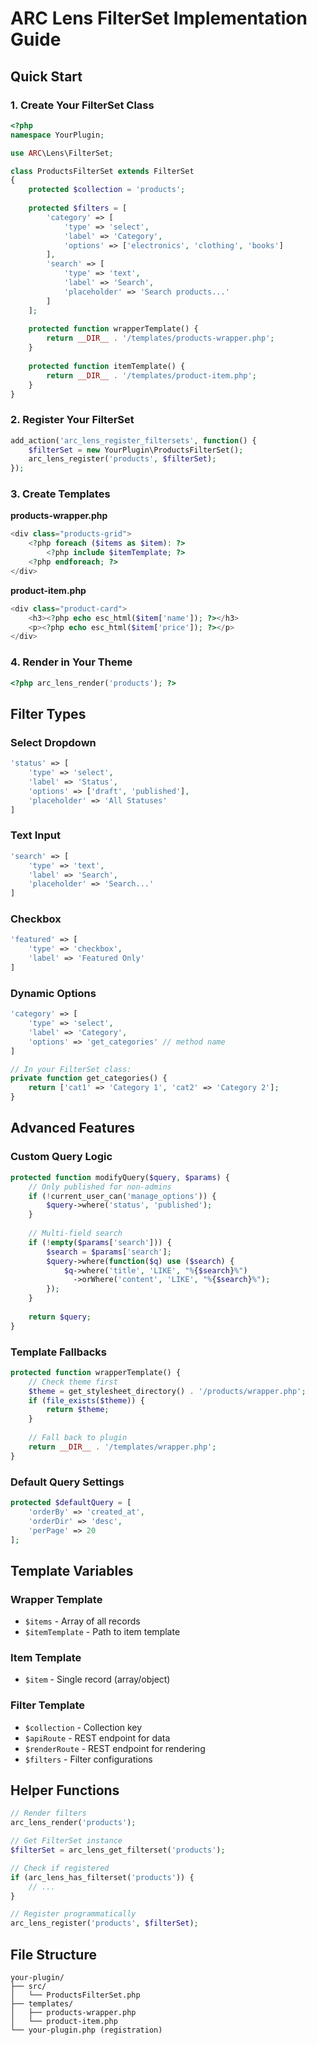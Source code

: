 # ARC Lens FilterSet Implementation Guide

## Quick Start

### 1. Create Your FilterSet Class

```php
<?php
namespace YourPlugin;

use ARC\Lens\FilterSet;

class ProductsFilterSet extends FilterSet
{
    protected $collection = 'products';
    
    protected $filters = [
        'category' => [
            'type' => 'select',
            'label' => 'Category',
            'options' => ['electronics', 'clothing', 'books']
        ],
        'search' => [
            'type' => 'text',
            'label' => 'Search',
            'placeholder' => 'Search products...'
        ]
    ];
    
    protected function wrapperTemplate() {
        return __DIR__ . '/templates/products-wrapper.php';
    }
    
    protected function itemTemplate() {
        return __DIR__ . '/templates/product-item.php';
    }
}
```

### 2. Register Your FilterSet

```php
add_action('arc_lens_register_filtersets', function() {
    $filterSet = new YourPlugin\ProductsFilterSet();
    arc_lens_register('products', $filterSet);
});
```

### 3. Create Templates

**products-wrapper.php**
```php
<div class="products-grid">
    <?php foreach ($items as $item): ?>
        <?php include $itemTemplate; ?>
    <?php endforeach; ?>
</div>
```

**product-item.php**
```php
<div class="product-card">
    <h3><?php echo esc_html($item['name']); ?></h3>
    <p><?php echo esc_html($item['price']); ?></p>
</div>
```

### 4. Render in Your Theme

```php
<?php arc_lens_render('products'); ?>
```

## Filter Types

### Select Dropdown
```php
'status' => [
    'type' => 'select',
    'label' => 'Status',
    'options' => ['draft', 'published'],
    'placeholder' => 'All Statuses'
]
```

### Text Input
```php
'search' => [
    'type' => 'text',
    'label' => 'Search',
    'placeholder' => 'Search...'
]
```

### Checkbox
```php
'featured' => [
    'type' => 'checkbox',
    'label' => 'Featured Only'
]
```

### Dynamic Options
```php
'category' => [
    'type' => 'select',
    'label' => 'Category',
    'options' => 'get_categories' // method name
]

// In your FilterSet class:
private function get_categories() {
    return ['cat1' => 'Category 1', 'cat2' => 'Category 2'];
}
```

## Advanced Features

### Custom Query Logic
```php
protected function modifyQuery($query, $params) {
    // Only published for non-admins
    if (!current_user_can('manage_options')) {
        $query->where('status', 'published');
    }
    
    // Multi-field search
    if (!empty($params['search'])) {
        $search = $params['search'];
        $query->where(function($q) use ($search) {
            $q->where('title', 'LIKE', "%{$search}%")
              ->orWhere('content', 'LIKE', "%{$search}%");
        });
    }
    
    return $query;
}
```

### Template Fallbacks
```php
protected function wrapperTemplate() {
    // Check theme first
    $theme = get_stylesheet_directory() . '/products/wrapper.php';
    if (file_exists($theme)) {
        return $theme;
    }
    
    // Fall back to plugin
    return __DIR__ . '/templates/wrapper.php';
}
```

### Default Query Settings
```php
protected $defaultQuery = [
    'orderBy' => 'created_at',
    'orderDir' => 'desc',
    'perPage' => 20
];
```

## Template Variables

### Wrapper Template
- `$items` - Array of all records
- `$itemTemplate` - Path to item template

### Item Template
- `$item` - Single record (array/object)

### Filter Template
- `$collection` - Collection key
- `$apiRoute` - REST endpoint for data
- `$renderRoute` - REST endpoint for rendering
- `$filters` - Filter configurations

## Helper Functions

```php
// Render filters
arc_lens_render('products');

// Get FilterSet instance
$filterSet = arc_lens_get_filterset('products');

// Check if registered
if (arc_lens_has_filterset('products')) {
    // ...
}

// Register programmatically
arc_lens_register('products', $filterSet);
```

## File Structure

```
your-plugin/
├── src/
│   └── ProductsFilterSet.php
├── templates/
│   ├── products-wrapper.php
│   └── product-item.php
└── your-plugin.php (registration)
```